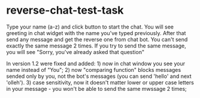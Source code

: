 # reverse-chat-test-task
Type your name (a-z) and click button to start the chat. 
You will see greeting in chat widget with the name you've typed previously.
After that send any message and get the reverse one from chat bot. 
You can't send exactly the same message 2 times.
If you try to send the same message, you will see "Sorry, you've already asked that question"

In version 1.2 were fixed and added:
    1) now in chat window you see your name instead of "You";
    2) now "comparing function" blocks messages sended only by you, not the bot's messages (you can send 'hello' and next 'olleh').
    3) case sensitivity, now it doesn't matter lower or upper case letters in your message - you won't be able to send the same mwssage 2 times; 
